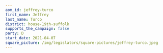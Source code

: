 ```yaml
---
aom_id: jeffrey-turco
first_name: Jeffrey
last_name: Turco
district: house-19th-suffolk
supports_the_campaign: false
party: D
start_date: 2021-04-07
square_picture: /img/legislators/square-pictures/jeffrey-turco.jpeg
---
```

